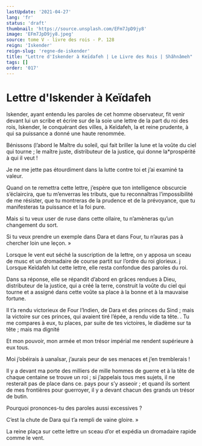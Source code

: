 ```yaml
---
lastUpdate: '2021-04-27'
lang: 'fr'
status: 'draft'
thumbnail: 'https://source.unsplash.com/EFm7JpD9jy8'
image: 'EFm7JpD9jy8.jpeg'
source: tome V - livre des rois - P. 128
reign: 'Iskender'
reign-slug: 'regne-de-iskender'
title: "Lettre d'Iskender à Keïdafeh | Le Livre des Rois | Shâhnâmeh"
tags: []
order: '017'
---
```


<!-- LTeX: language=fr -->

# Lettre d'Iskender à Keïdafeh

Iskender, ayant entendu les paroles de cet homme observateur, fit venir devant lui un scribe et écrire sur de la soie une lettre de la part du roi des rois, Iskender, le conquérant des villes, à Keïdafeh, la et reine prudente, à qui sa puissance a donné une haute renommée.

Bénissons (l’abord le Maître du soleil, qui fait briller la lune et la voûte du ciel qui tourne ; le maître juste, distributeur de la justice, qui donne la\*prospérité à qui il veut !

Je ne me jette pas étourdiment dans la lutte contre toi et j’ai examiné ta valeur.

Quand on te remettra cette lettre, j’espère que ton intelligence obscurcie s’éclaircira, que tu m’enverras les tributs, que tu reconnaîtras l’impossibilité de me résister, que tu montreras de la prudence et de la prévoyance, que tu manifesteras ta puissance et la foi pure.

Mais si tu veux user de ruse dans cette ollaire, tu n’amèneras qu’un changement du sort.

Si tu veux prendre un exemple dans Dara et dans Four, tu n’auras pas à chercher loin une leçon. »

Lorsque le vent eut séché la suscription de la lettre, on y apposa un sceau de musc et un dromadaire de course partit sur l’ordre du roi glorieux. j Lorsque Keïdafeh lut cette lettre, elle resta confondue des paroles du roi.

Dans sa réponse, elle se répandit d’abord en grâces rendues à Dieu, distributeur de la justice, qui a créé la terre, construit la voûte du ciel qui tourne et a assigné dans cette voûte sa place à la bonne et à la mauvaise fortune.

Il t’a rendu victorieux de Four l’Indien, de Dara et des princes du Sind ; mais la victoire sur ces princes, qui avaient tiré l’épée, a rendu vide ta tête. .
Tu me compares à eux, tu places, par suite de tes victoires, le diadème sur ta tête ; mais ma dignité

Et mon pouvoir, mon armée et mon trésor impérial me rendent supérieure à eux tous.

Moi j’obéirais à uanaîsar, j’aurais peur de ses menaces et j’en tremblerais !

Il y a devant ma porte des milliers de mille hommes de guerre et à la tête de chaque centaine se trouve un roi ; si j’appelais tous mes sujets, il ne resterait pas de place dans ce. pays pour s’y asseoir ; et quand ils sortent de mes frontières pour guerroyer, il y a devant chacun des grands un trésor de butin.

Pourquoi prononces-tu des paroles aussi excessives ?

C’est la chute de Dara qui t’a rempli de vaine gloire. »

La reine plaça sur cette lettre un sceau d’or et expédia un dromadaire rapide comme le vent.
